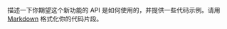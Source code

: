 描述一下你期望这个新功能的 API 是如何使用的，并提供一些代码示例。请用 [Markdown](https://help.github.com/cn/github/writing-on-github/basic-writing-and-formatting-syntax) 格式化你的代码片段。
